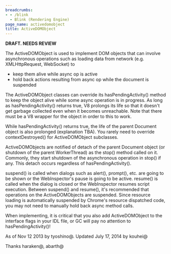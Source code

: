 ```yaml
---
breadcrumbs:
- - /blink
  - Blink (Rendering Engine)
page_name: activedomobject
title: ActiveDOMObject
---
```


**DRAFT. NEEDS REVIEW**

The ActiveDOMObject is used to implement DOM objects that can involve
asynchronous operations such as loading data from network (e.g. XMLHttpRequest,
WebSocket) to

*   keep them alive while async op is active
*   hold back actions resulting from async op while the document is
            suspended

The ActiveDOMObject classes can override its hasPendingActivity() method to keep
the object alive while some async operation is in progress. As long as
hasPendingActivity() returns true, V8 prolongs its life so that it doesn't get
garbage collected even when it becomes unreachable. Note that there must be a V8
wrapper for the object in order to this to work.

While hasPendingActivity() returns true, the life of the parent Document object
is also prolonged (explanation TBA). You rarely need to override
contextDestroyed() for ActiveDOMObject subclasses.

ActiveDOMObjects are notified of detach of the parent Document object (or
shutdown of the parent WorkerThread) as the stop() method called on it.
Commonly, they start shutdown of the asynchronous operation in stop() if any.
This detach occurs regardless of hasPendingActivity().

suspend() is called when dialogs such as alert(), prompt(), etc. are going to be
shown or the WebInspector's pause is going to be active. resume() is called when
the dialog is closed or the WebInspector resumes script execution. Between
suspend() and resume(), it's recommended that operations on the ActiveDOMObjects
are suspended. Since resource loading is automatically suspended by Chrome's
resource dispatched code, you may not need to manually hold back async method
calls.

When implementing, it is critical that you also add ActiveDOMObject to the
interface flags in your IDL file, or GC will pay no attention to
hasPendingActivity()!

As of Nov 12 2013 by tyoshino@. Updated July 17, 2014 by kouhei@

Thanks haraken@, abarth@